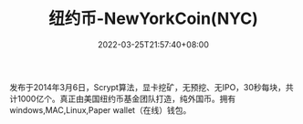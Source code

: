 ﻿---
weight: 
title: "纽约币-NewYorkCoin(NYC)"
description: "发布于2014年3月6日，Scrypt算法，显卡挖矿，无预挖、无IPO，30秒每块，共计1000亿个"
date: 2022-03-25T21:57:40+08:00
lastmod: 2022-03-25T16:45:40+08:00
draft: false
authors: ["Metabd"]
featuredImage: "niuyuebi-newyorkcoinnyc.webp"
link: ""
tags: ["数字代币","纽约币-NewYorkCoin(NYC)"]
categories: ["navigation"]
navigation: ["数字代币"]
lightgallery: true
toc: true
pinned: false
recommend: false
recommend1: false
---
发布于2014年3月6日，Scrypt算法，显卡挖矿，无预挖、无IPO，30秒每块，共计1000亿个。真正由美国纽约币基金团队打造，纯外国币。拥有windows,MAC,Linux,Paper wallet（在线）钱包。
